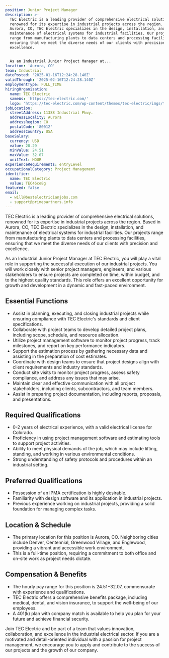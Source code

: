```yaml
---
position: Junior Project Manager
description: >-
  TEC Electric is a leading provider of comprehensive electrical solutions,
  renowned for its expertise in industrial projects across the region. Based in
  Aurora, CO, TEC Electric specializes in the design, installation, and
  maintenance of electrical systems for industrial facilities. Our projects
  range from manufacturing plants to data centers and processing facilities,
  ensuring that we meet the diverse needs of our clients with precision and
  excellence.


  As an Industrial Junior Project Manager at...
location: 'Aurora, CO'
team: Industrial
datePosted: '2025-01-16T12:24:28.140Z'
validThrough: '2025-02-16T12:24:28.140Z'
employmentType: FULL_TIME
hiringOrganization:
  name: TEC Electric
  sameAs: 'https://tec-electric.com/'
  logo: 'https://tec-electric.com/wp-content/themes/tec-electric/imgs/tec-logo.png'
jobLocation:
  streetAddress: 11388 Industrial Pkwy.
  addressLocality: Aurora
  addressRegion: CO
  postalCode: '80012'
  addressCountry: USA
baseSalary:
  currency: USD
  value: 28.29
  minValue: 24.51
  maxValue: 32.07
  unitText: HOUR
experienceRequirements: entryLevel
occupationalCategory: Project Management
identifier:
  name: TEC Electric
  value: TEC46ce8g
featured: false
email:
  - will@bestelectricianjobs.com
  - support@primepartners.info
---
```




TEC Electric is a leading provider of comprehensive electrical solutions, renowned for its expertise in industrial projects across the region. Based in Aurora, CO, TEC Electric specializes in the design, installation, and maintenance of electrical systems for industrial facilities. Our projects range from manufacturing plants to data centers and processing facilities, ensuring that we meet the diverse needs of our clients with precision and excellence.

As an Industrial Junior Project Manager at TEC Electric, you will play a vital role in supporting the successful execution of our industrial projects. You will work closely with senior project managers, engineers, and various stakeholders to ensure projects are completed on time, within budget, and to the highest quality standards. This role offers an excellent opportunity for growth and development in a dynamic and fast-paced environment.

## Essential Functions

- Assist in planning, executing, and closing industrial projects while ensuring compliance with TEC Electric's standards and client specifications.
- Collaborate with project teams to develop detailed project plans, including scope, schedule, and resource allocation.
- Utilize project management software to monitor project progress, track milestones, and report on key performance indicators.
- Support the estimation process by gathering necessary data and assisting in the preparation of cost estimates.
- Coordinate with design teams to ensure that project designs align with client requirements and industry standards.
- Conduct site visits to monitor project progress, assess safety compliance, and address any issues that may arise.
- Maintain clear and effective communication with all project stakeholders, including clients, subcontractors, and team members.
- Assist in preparing project documentation, including reports, proposals, and presentations.

## Required Qualifications

- 0-2 years of electrical experience, with a valid electrical license for Colorado.
- Proficiency in using project management software and estimating tools to support project activities.
- Ability to meet physical demands of the job, which may include lifting, standing, and working in various environmental conditions.
- Strong understanding of safety protocols and procedures within an industrial setting.

## Preferred Qualifications

- Possession of an IPMA certification is highly desirable.
- Familiarity with design software and its application in industrial projects.
- Previous experience working on industrial projects, providing a solid foundation for managing complex tasks.

## Location & Schedule

- The primary location for this position is Aurora, CO. Neighboring cities include Denver, Centennial, Greenwood Village, and Englewood, providing a vibrant and accessible work environment.
- This is a full-time position, requiring a commitment to both office and on-site work as project needs dictate.

## Compensation & Benefits

- The hourly pay range for this position is $24.51-$32.07, commensurate with experience and qualifications.
- TEC Electric offers a comprehensive benefits package, including medical, dental, and vision insurance, to support the well-being of our employees.
- A 401(k) plan with company match is available to help you plan for your future and achieve financial security.

Join TEC Electric and be part of a team that values innovation, collaboration, and excellence in the industrial electrical sector. If you are a motivated and detail-oriented individual with a passion for project management, we encourage you to apply and contribute to the success of our projects and the growth of our company.
